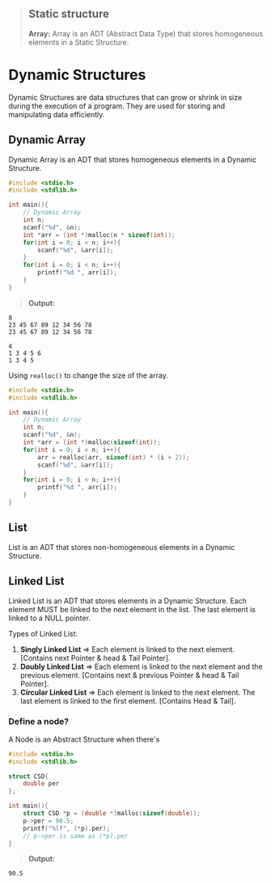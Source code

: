 > ## Static structure
> **Array:**
> Array is an ADT (Abstract Data Type) that stores homogeneous elements in a Static Structure.

# Dynamic Structures

Dynamic Structures are data structures that can grow or shrink in size during the execution of a program. They are used for storing and manipulating data efficiently. 

## Dynamic Array

Dynamic Array is an ADT that stores homogeneous elements in a Dynamic Structure.

```c
#include <stdio.h>
#include <stdlib.h>

int main(){
    // Dynamic Array
    int n;
    scanf("%d", &n);
    int *arr = (int *)malloc(n * sizeof(int));
    for(int i = 0; i < n; i++){
        scanf("%d", &arr[i]);
    }
    for(int i = 0; i < n; i++){
        printf("%d ", arr[i]);
    }
}
```

> **Output:**
```
8
23 45 67 89 12 34 56 78
23 45 67 89 12 34 56 78
```
```
4
1 3 4 5 6 
1 3 4 5 
```
Using `realloc()` to change the size of the array.
```c
#include <stdio.h>
#include <stdlib.h>

int main(){
    // Dynamic Array
    int n;
    scanf("%d", &n);
    int *arr = (int *)malloc(sizeof(int));
    for(int i = 0; i < n; i++){
        arr = realloc(arr, sizeof(int) * (i + 2));
        scanf("%d", &arr[i]);
    }
    for(int i = 0; i < n; i++){
        printf("%d ", arr[i]);
    }
}
```

## List

List is an ADT that stores non-homogeneous elements in a Dynamic Structure.

## Linked List

Linked List is an ADT that stores elements in a Dynamic Structure. Each element MUST be linked to the next element in the list. The last element is linked to a NULL pointer.

Types of Linked List:

1. **Singly Linked List** ⇒ Each element is linked to the next element. [Contains next Pointer & head & Tail Pointer].
2. **Doubly Linked List** ⇒ Each element is linked to the next element and the previous element. [Contains next & previous Pointer & head & Tail Pointer].
3. **Circular Linked List** ⇒ Each element is linked to the next element. The last element is linked to the first element. [Contains Head & Tail].

### Define a node?

A Node is an Abstract Structure when there's 

```c
#include <stdio.h>
#include <stdlib.h>

struct CSD{
    double per
};

int main(){
    struct CSD *p = (double *)malloc(sizeof(double));
    p->per = 90.5;
    printf("%lf", (*p).per);
    // p->per is same as (*p).per
}
```
> **Output:**
```
90.5
```
